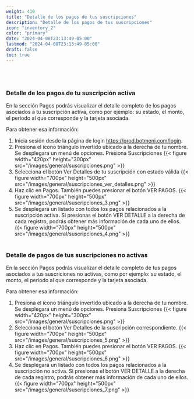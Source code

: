 ```yaml
---
weight: 410
title: "Detalle de los pagos de tus suscripciones"
description: "Detalle de los pagos de tus suscripciones"
icon: "inventory_2"
color: "primary"
date: "2024-04-08T23:13:49-05:00"
lastmod: "2024-04-08T23:13:49-05:00"
draft: false
toc: true
---
```

<br></br>
### Detalle de los pagos de tu suscripción activa

En la sección Pagos podrás visualizar el detalle completo de los pagos asociados a tu suscripción activa, como por ejemplo: su estado, el monto, el periodo al que corresponde y la tarjeta asociada.

Para obtener esa información:

1. Inicia sesión desde la página de login  <https://prod.botmeni.com/login>.
2. Presiona el ícono triángulo invertido ubicado a la derecha de tu nombre. Se desplegará un menú de opciones. Presiona Suscripciones
{{< figure width="420px" height="300px" src="/images/general/suscripciones.png" >}} 
3. Selecciona el botón Ver Detalles de tu suscripción con estado válida 
{{< figure width="700px" height="500px" src="/images/general/suscripciones_ver_detalles.png" >}} 
4. Haz clic en Pagos. También puedes presionar el botón VER PAGOS.
{{< figure width="700px" height="500px" src="/images/general/suscripciones_3.png" >}} 
5. Se desplegará un listado con todos los pagos relacionados a la suscripción activa. Si presionas el botón VER DETALLE a la derecha de cada registro, podrás obtener más información de cada uno de ellos.
{{< figure width="700px" height="500px" src="/images/general/suscripciones_4.png" >}} 
<br></br>

### Detalle de pagos de tus suscripciones no activas

En la sección Pagos podrás visualizar el detalle completo de tus pagos asociados a tus suscriciones no activas, como por ejemplo: su estado, el monto, el periodo al que corresponde y la tarjeta asociada.

Para obtener esa información:

1. Presiona el ícono triángulo invertido ubicado a la derecha de tu nombre. Se desplegará un menú de opciones. Presiona Suscripciones
{{< figure width="420px" height="300px" src="/images/general/suscripciones.png" >}} 
2. Selecciona el botón Ver Detalles de la suscripción correspondiente. 
{{< figure width="700px" height="500px" src="/images/general/suscripciones_5.png" >}} 
3. Haz clic en Pagos. También puedes presionar el botón VER PAGOS.
{{< figure width="700px" height="500px" src="/images/general/suscripciones_6.png" >}} 
4. Se desplegará un listado con todos los pagos relacionados a la suscripción no activa. Si presionas el botón VER DETALLE a la derecha de cada registro, podrás obtener más información de cada uno de ellos.
{{< figure width="700px" height="500px" src="/images/general/suscripciones_7.png" >}} 
